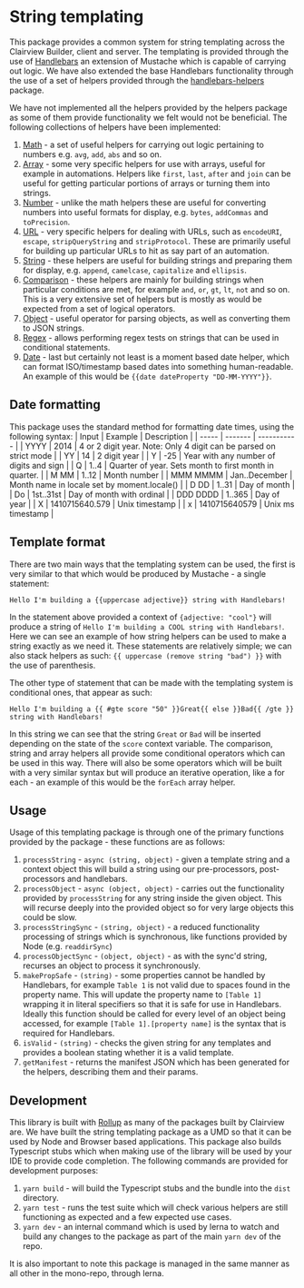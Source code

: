 # String templating

This package provides a common system for string templating across the Clairview Builder, client and server.
The templating is provided through the use of [Handlebars](https://handlebarsjs.com/) an extension of Mustache
which is capable of carrying out logic. We have also extended the base Handlebars functionality through the use
of a set of helpers provided through the [handlebars-helpers](https://github.com/clairview/handlebars-helpers) package.

We have not implemented all the helpers provided by the helpers package as some of them provide functionality
we felt would not be beneficial. The following collections of helpers have been implemented:

1. [Math](https://github.com/clairview/handlebars-helpers/tree/master#math) - a set of useful helpers for
   carrying out logic pertaining to numbers e.g. `avg`, `add`, `abs` and so on.
2. [Array](https://github.com/clairview/handlebars-helpers/tree/master#array) - some very specific helpers
   for use with arrays, useful for example in automations. Helpers like `first`, `last`, `after` and `join`
   can be useful for getting particular portions of arrays or turning them into strings.
3. [Number](https://github.com/clairview/handlebars-helpers/tree/master#number) - unlike the math helpers these
   are useful for converting numbers into useful formats for display, e.g. `bytes`, `addCommas` and `toPrecision`.
4. [URL](https://github.com/clairview/handlebars-helpers/tree/master#url) - very specific helpers for dealing with URLs,
   such as `encodeURI`, `escape`, `stripQueryString` and `stripProtocol`. These are primarily useful
   for building up particular URLs to hit as say part of an automation.
5. [String](https://github.com/clairview/handlebars-helpers/tree/master#string) - these helpers are useful for building
   strings and preparing them for display, e.g. `append`, `camelcase`, `capitalize` and `ellipsis`.
6. [Comparison](https://github.com/clairview/handlebars-helpers/tree/master#comparison) - these helpers are mainly for
   building strings when particular conditions are met, for example `and`, `or`, `gt`, `lt`, `not` and so on. This is a very
   extensive set of helpers but is mostly as would be expected from a set of logical operators.
7. [Object](https://github.com/clairview/handlebars-helpers/tree/master#object) - useful operator for parsing objects, as well
   as converting them to JSON strings.
8. [Regex](https://github.com/clairview/handlebars-helpers/tree/master#regex) - allows performing regex tests on strings that
   can be used in conditional statements.
9. [Date](https://github.com/helpers/helper-date) - last but certainly not least is a moment based date helper, which can
   format ISO/timestamp based dates into something human-readable. An example of this would be `{{date dateProperty "DD-MM-YYYY"}}`.

## Date formatting

This package uses the standard method for formatting date times, using the following syntax:
| Input | Example | Description |
| ----- | ------- | ----------- |
| YYYY | 2014 | 4 or 2 digit year. Note: Only 4 digit can be parsed on strict mode |
| YY | 14 | 2 digit year |
| Y | -25 | Year with any number of digits and sign |
| Q | 1..4 | Quarter of year. Sets month to first month in quarter. |
| M MM | 1..12 | Month number |
| MMM MMMM | Jan..December | Month name in locale set by moment.locale() |
| D DD | 1..31 | Day of month |
| Do | 1st..31st | Day of month with ordinal |
| DDD DDDD | 1..365 | Day of year |
| X | 1410715640.579 | Unix timestamp |
| x | 1410715640579 | Unix ms timestamp |

## Template format

There are two main ways that the templating system can be used, the first is very similar to that which
would be produced by Mustache - a single statement:

```
Hello I'm building a {{uppercase adjective}} string with Handlebars!
```

In the statement above provided a context of `{adjective: "cool"}` will produce a string of `Hello I'm building a COOL string with Handlebars!`.
Here we can see an example of how string helpers can be used to make a string exactly as we need it. These statements are relatively
simple; we can also stack helpers as such: `{{ uppercase (remove string "bad") }}` with the use of parenthesis.

The other type of statement that can be made with the templating system is conditional ones, that appear as such:

```
Hello I'm building a {{ #gte score "50" }}Great{{ else }}Bad{{ /gte }} string with Handlebars!
```

In this string we can see that the string `Great` or `Bad` will be inserted depending on the state of the
`score` context variable. The comparison, string and array helpers all provide some conditional operators which can be used
in this way. There will also be some operators which will be built with a very similar syntax but will produce an
iterative operation, like a for each - an example of this would be the `forEach` array helper.

## Usage

Usage of this templating package is through one of the primary functions provided by the package - these functions are
as follows:

1. `processString` - `async (string, object)` - given a template string and a context object this will build a string
   using our pre-processors, post-processors and handlebars.
2. `processObject` - `async (object, object)` - carries out the functionality provided by `processString` for any string
   inside the given object. This will recurse deeply into the provided object so for very large objects this could be slow.
3. `processStringSync` - `(string, object)` - a reduced functionality processing of strings which is synchronous, like
   functions provided by Node (e.g. `readdirSync`)
4. `processObjectSync` - `(object, object)` - as with the sync'd string, recurses an object to process it synchronously.
5. `makePropSafe` - `(string)` - some properties cannot be handled by Handlebars, for example `Table 1` is not valid due
   to spaces found in the property name. This will update the property name to `[Table 1]` wrapping it in literal
   specifiers so that it is safe for use in Handlebars. Ideally this function should be called for every level of an object
   being accessed, for example `[Table 1].[property name]` is the syntax that is required for Handlebars.
6. `isValid` - `(string)` - checks the given string for any templates and provides a boolean stating whether it is a valid
   template.
7. `getManifest` - returns the manifest JSON which has been generated for the helpers, describing them and their params.

## Development

This library is built with [Rollup](https://rollupjs.org/guide/en/) as many of the packages built by Clairview are. We have
built the string templating package as a UMD so that it can be used by Node and Browser based applications. This package also
builds Typescript stubs which when making use of the library will be used by your IDE to provide code completion. The following
commands are provided for development purposes:

1. `yarn build` - will build the Typescript stubs and the bundle into the `dist` directory.
2. `yarn test` - runs the test suite which will check various helpers are still functioning as
   expected and a few expected use cases.
3. `yarn dev` - an internal command which is used by lerna to watch and build any changes
   to the package as part of the main `yarn dev` of the repo.

It is also important to note this package is managed in the same manner as all other in the mono-repo,
through lerna.
